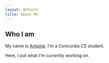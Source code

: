 ```yaml
---
layout: default
title: About Me
---
```


## Who I am
My name is [Antoine](https://github.com/antoinePaulinB7). I'm a Concordia CS student.

Here, I put what I'm currently working on.
